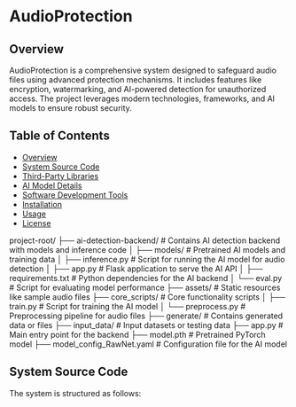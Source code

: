 # AudioProtection

## Overview

AudioProtection is a comprehensive system designed to safeguard audio files using advanced protection mechanisms. It includes features like encryption, watermarking, and AI-powered detection for unauthorized access. The project leverages modern technologies, frameworks, and AI models to ensure robust security.

## Table of Contents
- [Overview](#overview)
- [System Source Code](#system-source-code)
- [Third-Party Libraries](#third-party-libraries)
- [AI Model Details](#ai-model-details)
- [Software Development Tools](#software-development-tools)
- [Installation](#installation)
- [Usage](#usage)
- [License](#license)

project-root/ ├── ai-detection-backend/ # Contains AI detection backend with models and inference code │ ├── models/ # Pretrained AI models and training data │ ├── inference.py # Script for running the AI model for audio detection │ ├── app.py # Flask application to serve the AI API │ ├── requirements.txt # Python dependencies for the AI backend │ └── eval.py # Script for evaluating model performance ├── assets/ # Static resources like sample audio files ├── core_scripts/ # Core functionality scripts │ ├── train.py # Script for training the AI model │ └── preprocess.py # Preprocessing pipeline for audio files ├── generate/ # Contains generated data or files ├── input_data/ # Input datasets or testing data ├── app.py # Main entry point for the backend ├── model.pth # Pretrained PyTorch model ├── model_config_RawNet.yaml # Configuration file for the AI model
## System Source Code

The system is structured as follows:

